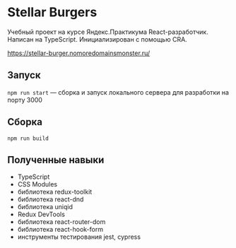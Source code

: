 # Stellar Burgers

Учебный проект на курсе Яндекс.Практикума React-разработчик. Написан на TypeScript. Инициализирован с помощью CRA.

https://stellar-burger.nomoredomainsmonster.ru/

## Запуск

`npm run start` — сборка и запуск локального сервера для разработки на порту 3000

## Сборка

`npm run build`

## Полученные навыки

- TypeScript
- CSS Modules
- библиотека redux-toolkit
- библиотека react-dnd
- библиотека uniqid
- Redux DevTools
- библиотека react-router-dom
- библиотека react-hook-form
- инструменты тестирования jest, cypress
